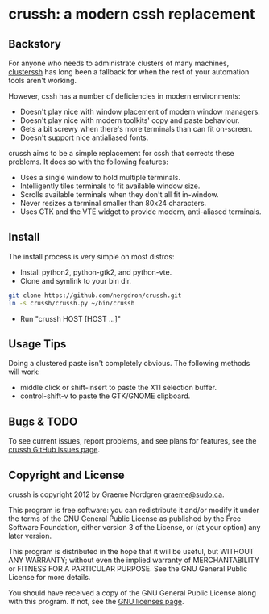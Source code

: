 crussh: a modern cssh replacement
=================================

Backstory
---------

For anyone who needs to administrate clusters of many machines,
[clusterssh](http://sourceforge.net/projects/clusterssh/) has long been a
fallback for when the rest of your automation tools aren't working.

However, cssh has a number of deficiencies in modern environments:

- Doesn't play nice with window placement of modern window managers.
- Doesn't play nice with modern toolkits' copy and paste behaviour.
- Gets a bit screwy when there's more terminals than can fit on-screen.
- Doesn't support nice antialiased fonts.

crussh aims to be a simple replacement for cssh that corrects these
problems. It does so with the following features:

- Uses a single window to hold multiple terminals.
- Intelligently tiles terminals to fit available window size.
- Scrolls available terminals when they don't all fit in-window.
- Never resizes a terminal smaller than 80x24 characters.
- Uses GTK and the VTE widget to provide modern, anti-aliased terminals.

Install
-------

The install process is very simple on most distros:

- Install python2, python-gtk2, and python-vte.
- Clone and symlink to your bin dir.

```bash
git clone https://github.com/nergdron/crussh.git
ln -s crussh/crussh.py ~/bin/crussh
```

- Run "crussh HOST [HOST ...]"

Usage Tips
----------

Doing a clustered paste isn't completely obvious. The following methods will work:

- middle click or shift-insert to paste the X11 selection buffer.
- control-shift-v to paste the GTK/GNOME clipboard.

Bugs & TODO
-----------

To see current issues, report problems, and see plans for features,
see the [crussh GitHub issues page](https://github.com/nergdron/crussh/issues).

Copyright and License
---------------------

crussh is copyright 2012 by Graeme Nordgren <graeme@sudo.ca>.

This program is free software: you can redistribute it and/or modify
it under the terms of the GNU General Public License as published by
the Free Software Foundation, either version 3 of the License, or
(at your option) any later version.

This program is distributed in the hope that it will be useful,
but WITHOUT ANY WARRANTY; without even the implied warranty of
MERCHANTABILITY or FITNESS FOR A PARTICULAR PURPOSE.  See the
GNU General Public License for more details.

You should have received a copy of the GNU General Public License
along with this program.  If not, see the
[GNU licenses page](http://www.gnu.org/licenses/).

